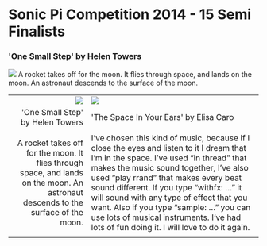 # Sonic Pi Competition 2014 - 15 Semi Finalists

### 'One Small Step' by Helen Towers
![](images/one-small-step.jpg)
A rocket takes off for the moon. It flies through space, and lands on the moon. An astronaut descends to the surface of the moon.


|                                           |                                             |
|------------------------------------------:|:--------------------------------------------|
| ![](images/one-small-step.jpg)            | ![](images/spcae-in-your-ears.jpg)          |
| 'One Small Step' by Helen Towers          |  'The Space In Your Ears' by Elisa Caro     |
|                                           |                                             |
|A rocket takes off for the moon. It flies through space, and lands on the moon. An astronaut descends to the surface of the moon.| I’ve chosen this kind of music, because if I close the eyes and listen to it I dream that I’m in the space. I’ve used “in thread” that makes the music sound together, I’ve also used “play rrand” that makes every beat sound different. If you type “withfx: …” it will sound with any type of effect that you want. Also if you type “sample: …” you can use lots of musical instruments. I‘ve had lots of fun doing it. I will love to do it again.|
|                                           |                                             |

